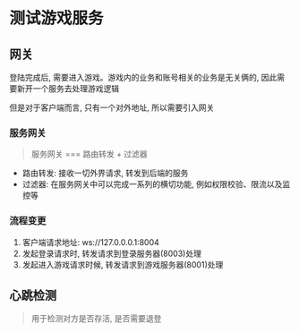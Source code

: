 # 测试游戏服务

## 网关

登陆完成后, 需要进入游戏。游戏内的业务和账号相关的业务是无关俩的, 因此需要新开一个服务去处理游戏逻辑

但是对于客户端而言, 只有一个对外地址, 所以需要引入网关

### 服务网关

> 服务网关 === 路由转发 + 过滤器

+ 路由转发: 接收一切外界请求, 转发到后端的服务
+ 过滤器: 在服务网关中可以完成一系列的横切功能, 例如权限校验、限流以及监控等

### 流程变更

1. 客户端请求地址: ws://127.0.0.0.1:8004
2. 发起登录请求时, 转发请求到登录服务器(8003)处理
3. 发起进入游戏请求时候, 转发请求到游戏服务器(8001)处理

## 心跳检测
> 用于检测对方是否存活, 是否需要退登


